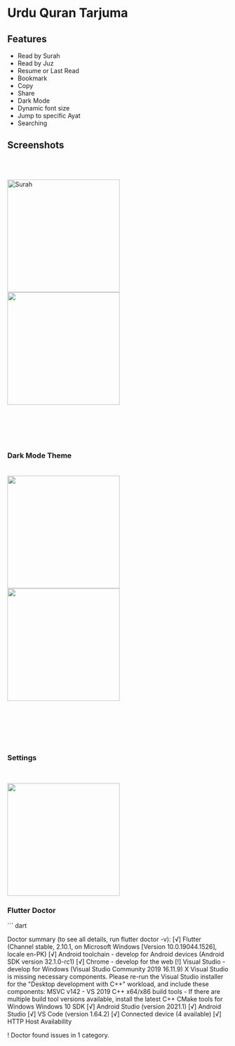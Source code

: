 # Urdu Quran Tarjuma


<h2> Features </h2>
<ul>
  <li>Read by Surah</li>
  <li>Read by Juz</li>
  <li>Resume or Last Read</li>
  <li>Bookmark</li>
  <li>Copy</li>
  <li>Share</li>
  <li>Dark Mode</li>
  <li>Dynamic font size</li>
  <li>Jump to specific Ayat</li>
  <li>Searching</li>
</ul>

<h2>Screenshots</h2>

</br>
</br>
<p align="left">
  <img src="screenshots/screen1.jpg" alt="Surah" width="256">
  <img src="screenshots/screen2.jpg" width="256">
</p>

</br>
</br>
</br>
</br>

<h3> Dark Mode Theme </3>
</br>
</br>
<p align="left">
  <img src="screenshots/screen5.jpg" width="256">
  <img src="screenshots/screen4.jpg" width="256">
</p>

</br>
</br>
</br>
</br>

<h3> Settings </h3>
</br>
<p align="left">
  <img src="screenshots/screen3.jpg" width="256">
</p>


<h3> Flutter Doctor </h3>
``` dart

Doctor summary (to see all details, run flutter doctor -v):
[√] Flutter (Channel stable, 2.10.1, on Microsoft Windows [Version 10.0.19044.1526], locale en-PK)
[√] Android toolchain - develop for Android devices (Android SDK version 32.1.0-rc1)
[√] Chrome - develop for the web
[!] Visual Studio - develop for Windows (Visual Studio Community 2019 16.11.9)
    X Visual Studio is missing necessary components. Please re-run the Visual Studio installer for the "Desktop development with C++" workload, and
      include these components:
        MSVC v142 - VS 2019 C++ x64/x86 build tools
         - If there are multiple build tool versions available, install the latest
        C++ CMake tools for Windows
        Windows 10 SDK
[√] Android Studio (version 2021.1)
[√] Android Studio
[√] VS Code (version 1.64.2)
[√] Connected device (4 available)
[√] HTTP Host Availability

! Doctor found issues in 1 category.
```
